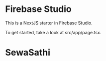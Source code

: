 # Firebase Studio

This is a NextJS starter in Firebase Studio.

To get started, take a look at src/app/page.tsx.
# SewaSathi
